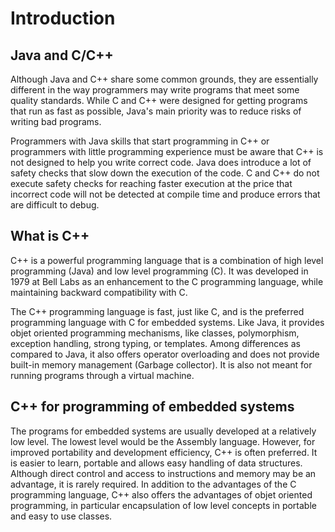 # Introduction

## Java and C/C++
Although Java and C++ share some common grounds, they are essentially 
different in the way programmers may write programs that meet some quality 
standards. While C and C++ were designed for getting programs that run as 
fast as possible, Java's main priority was to reduce risks of writing bad 
programs.

Programmers with Java skills that start programming in C++ or 
programmers with little programming experience must be aware 
that C++ is not designed to help you write correct code. Java does introduce 
a lot of safety checks that slow down the execution of the code. C and C++ 
do not execute safety checks for reaching faster execution at the price that 
incorrect code will not be detected at compile time and produce errors that 
are difficult to debug.

## What is C++
C++ is a powerful programming language that is a combination of high level 
programming (Java) and low level programming (C). It was developed in 1979 at 
Bell Labs as an enhancement to the C programming language, while maintaining 
backward compatibility with C.

The C++ programming language is fast, just like C, and is the preferred 
programming language with C for embedded systems. Like Java, it provides objet 
oriented programming mechanisms, like classes, polymorphism, exception handling, 
strong typing, or templates. Among differences as compared to Java, it also 
offers operator overloading and does not provide built-in memory management 
(Garbage collector). It is also not meant for running programs through a virtual 
machine.

## C++ for programming of embedded systems
The programs for embedded systems are usually developed at a relatively low 
level. The lowest level would be the Assembly language. However, for improved 
portability and development efficiency, C++ is often preferred. It is easier to 
learn, portable and allows easy handling of data structures. Although direct 
control and access to instructions and memory may be an advantage, it is rarely 
required. In addition to the advantages of the C programming language, C++ also 
offers the advantages of objet oriented programming, in particular encapsulation 
of low level concepts in portable and easy to use classes.